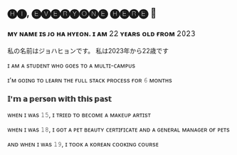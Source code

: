 ## 🅗🅘, 🅔🅥🅔🅡🅨🅞🅝🅔 🅗🅔🅡🅔 👋

### **ᴍʏ ɴᴀᴍᴇ ɪs ᴊᴏ ʜᴀ ʜʏᴇᴏɴ. ɪ ᴀᴍ 𝟸𝟸 ʏᴇᴀʀs ᴏʟᴅ ғʀᴏᴍ 𝟸𝟶𝟸𝟹**
  私の名前はジョハヒョンです。 私は2023年から22歳です

ɪ ᴀᴍ ᴀ sᴛᴜᴅᴇɴᴛ ᴡʜᴏ ɢᴏᴇs ᴛᴏ ᴀ ᴍᴜʟᴛɪ-ᴄᴀᴍᴘᴜs

ɪ'ᴍ ɢᴏɪɴɢ ᴛᴏ ʟᴇᴀʀɴ ᴛʜᴇ ғᴜʟʟ sᴛᴀᴄᴋ ᴘʀᴏᴄᴇss ғᴏʀ 𝟼 ᴍᴏɴᴛʜs

### 𝕀'𝕞 𝕒 𝕡𝕖𝕣𝕤𝕠𝕟 𝕨𝕚𝕥𝕙 𝕥𝕙𝕚𝕤 𝕡𝕒𝕤𝕥

ᴡʜᴇɴ ɪ ᴡᴀs 𝟷𝟻, ɪ ᴛʀɪᴇᴅ ᴛᴏ ʙᴇᴄᴏᴍᴇ ᴀ ᴍᴀᴋᴇᴜᴘ ᴀʀᴛɪsᴛ

ᴡʜᴇɴ ɪ ᴡᴀs 𝟷𝟾, ɪ ɢᴏᴛ ᴀ ᴘᴇᴛ ʙᴇᴀᴜᴛʏ ᴄᴇʀᴛɪғɪᴄᴀᴛᴇ ᴀɴᴅ ᴀ ɢᴇɴᴇʀᴀʟ ᴍᴀɴᴀɢᴇʀ ᴏғ ᴘᴇᴛs

ᴀɴᴅ ᴡʜᴇɴ ɪ ᴡᴀs 𝟷𝟿, ɪ ᴛᴏᴏᴋ ᴀ ᴋᴏʀᴇᴀɴ ᴄᴏᴏᴋɪɴɢ ᴄᴏᴜʀsᴇ
